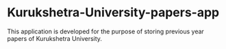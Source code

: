 # Kurukshetra-University-papers-app
This application is developed for the purpose of storing previous year papers of Kurukshetra University.
